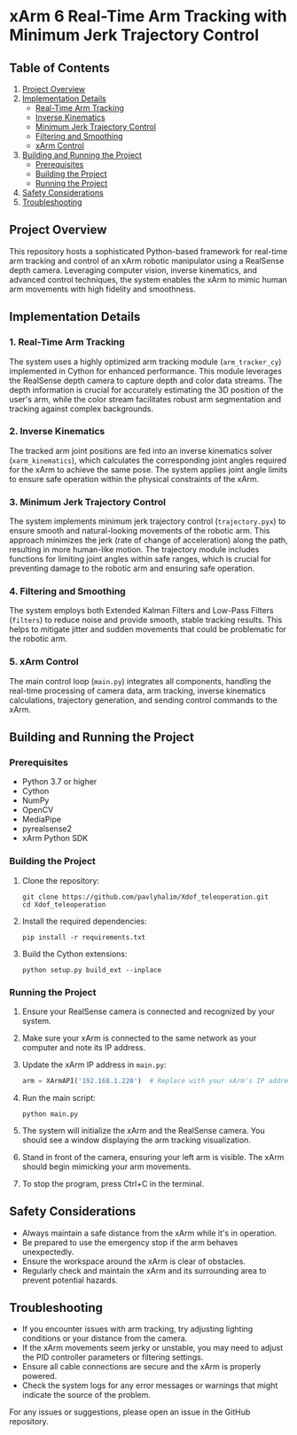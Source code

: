 # xArm 6 Real-Time Arm Tracking with Minimum Jerk Trajectory Control

## Table of Contents
1. [Project Overview](#project-overview)
2. [Implementation Details](#implementation-details)
   - [Real-Time Arm Tracking](#1-real-time-arm-tracking)
   - [Inverse Kinematics](#2-inverse-kinematics)
   - [Minimum Jerk Trajectory Control](#3-minimum-jerk-trajectory-control)
   - [Filtering and Smoothing](#4-filtering-and-smoothing)
   - [xArm Control](#5-xarm-control)
3. [Building and Running the Project](#building-and-running-the-project)
   - [Prerequisites](#prerequisites)
   - [Building the Project](#building-the-project)
   - [Running the Project](#running-the-project)
4. [Safety Considerations](#safety-considerations)
5. [Troubleshooting](#troubleshooting)

## Project Overview

This repository hosts a sophisticated Python-based framework for real-time arm tracking and control of an xArm robotic manipulator using a RealSense depth camera. Leveraging computer vision, inverse kinematics, and advanced control techniques, the system enables the xArm to mimic human arm movements with high fidelity and smoothness.

## Implementation Details

### 1. Real-Time Arm Tracking

The system uses a highly optimized arm tracking module (`arm_tracker_cy`) implemented in Cython for enhanced performance. This module leverages the RealSense depth camera to capture depth and color data streams. The depth information is crucial for accurately estimating the 3D position of the user's arm, while the color stream facilitates robust arm segmentation and tracking against complex backgrounds.

### 2. Inverse Kinematics

The tracked arm joint positions are fed into an inverse kinematics solver (`xarm_kinematics`), which calculates the corresponding joint angles required for the xArm to achieve the same pose. The system applies joint angle limits to ensure safe operation within the physical constraints of the xArm.

### 3. Minimum Jerk Trajectory Control

The system implements minimum jerk trajectory control (`trajectory.pyx`) to ensure smooth and natural-looking movements of the robotic arm. This approach minimizes the jerk (rate of change of acceleration) along the path, resulting in more human-like motion. The trajectory module includes functions for limiting joint angles within safe ranges, which is crucial for preventing damage to the robotic arm and ensuring safe operation.

### 4. Filtering and Smoothing

The system employs both Extended Kalman Filters and Low-Pass Filters (`filters`) to reduce noise and provide smooth, stable tracking results. This helps to mitigate jitter and sudden movements that could be problematic for the robotic arm.

### 5. xArm Control

The main control loop (`main.py`) integrates all components, handling the real-time processing of camera data, arm tracking, inverse kinematics calculations, trajectory generation, and sending control commands to the xArm.

## Building and Running the Project

### Prerequisites

- Python 3.7 or higher
- Cython
- NumPy
- OpenCV
- MediaPipe
- pyrealsense2
- xArm Python SDK

### Building the Project

1. Clone the repository:
   ```
   git clone https://github.com/pavlyhalim/Xdof_teleoperation.git
   cd Xdof_teleoperation
   ```

2. Install the required dependencies:
   ```
   pip install -r requirements.txt
   ```

3. Build the Cython extensions:
   ```
   python setup.py build_ext --inplace
   ```

### Running the Project

1. Ensure your RealSense camera is connected and recognized by your system.

2. Make sure your xArm is connected to the same network as your computer and note its IP address.

3. Update the xArm IP address in `main.py`:
   ```python
   arm = XArmAPI('192.168.1.220')  # Replace with your xArm's IP address
   ```

4. Run the main script:
   ```
   python main.py
   ```

5. The system will initialize the xArm and the RealSense camera. You should see a window displaying the arm tracking visualization.

6. Stand in front of the camera, ensuring your left arm is visible. The xArm should begin mimicking your arm movements.

7. To stop the program, press Ctrl+C in the terminal.

## Safety Considerations

- Always maintain a safe distance from the xArm while it's in operation.
- Be prepared to use the emergency stop if the arm behaves unexpectedly.
- Ensure the workspace around the xArm is clear of obstacles.
- Regularly check and maintain the xArm and its surrounding area to prevent potential hazards.

## Troubleshooting

- If you encounter issues with arm tracking, try adjusting lighting conditions or your distance from the camera.
- If the xArm movements seem jerky or unstable, you may need to adjust the PID controller parameters or filtering settings.
- Ensure all cable connections are secure and the xArm is properly powered.
- Check the system logs for any error messages or warnings that might indicate the source of the problem.

For any issues or suggestions, please open an issue in the GitHub repository.
